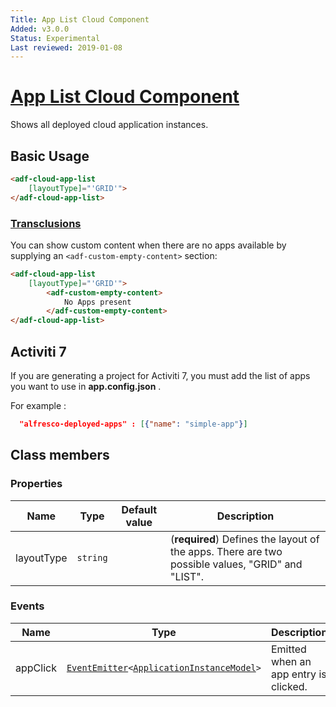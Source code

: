 ```yaml
---
Title: App List Cloud Component
Added: v3.0.0
Status: Experimental
Last reviewed: 2019-01-08
---
```


# [App List Cloud Component](../../../lib/process-services-cloud/src/lib/app/components/app-list-cloud.component.ts "Defined in app-list-cloud.component.ts")

Shows all deployed cloud application instances.

## Basic Usage

```html
<adf-cloud-app-list 
    [layoutType]="'GRID'">
</adf-cloud-app-list>
```

### [Transclusions](../../user-guide/transclusion.md)

You can show custom content when there are no apps available by supplying an
`<adf-custom-empty-content>` section:

```html
<adf-cloud-app-list
    [layoutType]="'GRID'">
        <adf-custom-empty-content>
            No Apps present
        </adf-custom-empty-content>
</adf-cloud-app-list>
```

## Activiti 7

If you are generating a project for Activiti 7, you must add the list of apps you want to use in **app.config.json** .

For example :

```json
  "alfresco-deployed-apps" : [{"name": "simple-app"}]
```

## Class members

### Properties

| Name | Type | Default value | Description |
| --- | --- | --- | --- |
| layoutType | `string` |  | (**required**) Defines the layout of the apps. There are two possible values, "GRID" and "LIST". |

### Events

| Name | Type | Description |
| --- | --- | --- |
| appClick | [`EventEmitter`](https://angular.io/api/core/EventEmitter)`<`[`ApplicationInstanceModel`](../../../lib/process-services-cloud/src/lib/app/models/application-instance.model.ts)`>` | Emitted when an app entry is clicked. |
